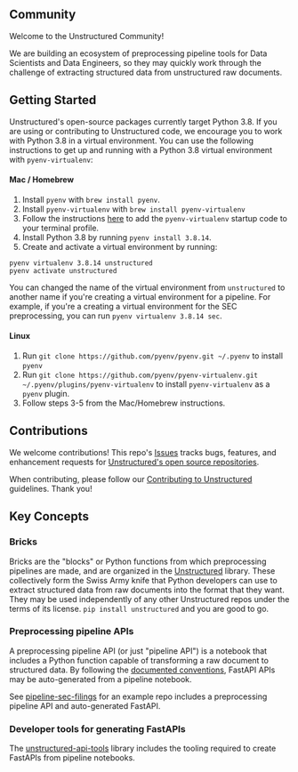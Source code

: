 ## Community

Welcome to the Unstructured Community!

We are building an ecosystem of preprocessing pipeline tools for Data Scientists
and Data Engineers, so they may quickly work through the challenge of extracting
structured data from unstructured raw documents.

## Getting Started

Unstructured's open-source packages currently target Python 3.8. If you are using or contributing
to Unstructured code, we encourage you to work with Python 3.8 in a virtual environment. You can
use the following instructions to get up and running with a Python 3.8 virtual environment
with `pyenv-virtualenv`:

#### Mac / Homebrew

1. Install `pyenv` with `brew install pyenv`.
2. Install `pyenv-virtualenv` with `brew install pyenv-virtualenv`
3. Follow the instructions [here](https://github.com/pyenv/pyenv#user-content-set-up-your-shell-environment-for-pyenv)
   to add the `pyenv-virtualenv` startup code to your terminal profile.
4. Install Python 3.8 by running `pyenv install 3.8.14`.
5. Create and activate a virtual environment by running:

```
pyenv virtualenv 3.8.14 unstructured
pyenv activate unstructured
```

You can changed the name of the virtual environment from `unstructured` to another name if you're
creating a virtual environment for a pipeline. For example, if you're a creating a virtual
environment for the SEC preprocessing, you can run `pyenv virtualenv 3.8.14 sec`.

#### Linux

1. Run `git clone https://github.com/pyenv/pyenv.git ~/.pyenv` to install `pyenv`
2. Run `git clone https://github.com/pyenv/pyenv-virtualenv.git ~/.pyenv/plugins/pyenv-virtualenv`
   to install `pyenv-virtualenv` as a `pyenv` plugin.
4. Follow steps 3-5 from the Mac/Homebrew instructions.

## Contributions

We welcome contributions! This repo's [Issues](https://github.com/Unstructured-IO/community-tasks/issues)
tracks bugs, features, and enhancement requests for [Unstructured's open source repositories](https://github.com/Unstructured-IO/).

When contributing, please follow our [Contributing to Unstructured](CONTRIBUTING.md) guidelines. Thank you!

## Key Concepts

### Bricks

Bricks are the "blocks" or Python functions from which preprocessing pipelines are made, and are organized
in the [Unstructured](https://github.com/Unstructured-IO/unstructured) library. These collectively form
the Swiss Army knife that Python developers can use to extract structured data from raw documents into
the format that they want. They may be used independently of any other Unstructured repos  under the
terms of its license. `pip install unstructured` and you are good to go.

### Preprocessing pipeline APIs

A preprocessing pipeline API (or just "pipeline API") is a notebook that includes a Python function
capable of transforming a raw document to structured data. By following the [documented conventions](Pipelines-and-APIs.md),
FastAPI APIs may be auto-generated from a pipeline notebook.

See [pipeline-sec-filings](https://github.com/Unstructured-IO/pipeline-sec-filings/) for an example repo
includes a preprocessing pipeline API and auto-generated FastAPI.

### Developer tools for generating FastAPIs

The [unstructured-api-tools](https://github.com/Unstructured-IO/unstructured-api-tools) library includes the
tooling required to create FastAPIs from pipeline notebooks.
